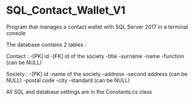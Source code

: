 # SQL_Contact_Wallet_V1
Program that manages a contact wallet with SQL Server 2017 in a terminal console

The database contains 2 tables :

Contact :
  -[PK] id
  -[FK] id of the society
  -title
  -surname
  -name
  -function (can be NULL)
  
Society :
  -[PK] id
  -name of the society
  -address
  -second address (can be NULL)
  -postal code
  -city
  -standard (can be NULL)
  
  All SQL and database settings are in the Constants.cs class
